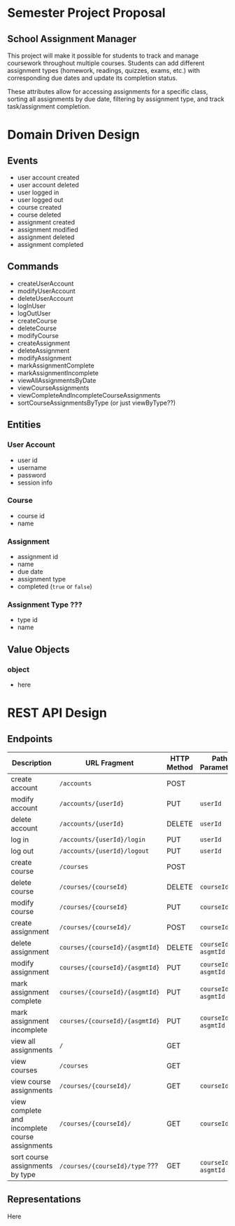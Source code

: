 # Semester Project Proposal

## School Assignment Manager

This project will make it possible for students to track and manage coursework throughout multiple courses. Students can add different assignment types (homework, readings, quizzes, exams, etc.) with corresponding due dates and update its completion status. 

These attributes allow for accessing assignments for a specific class, sorting all assignments by due date, filtering by assignment type, and track task/assignment completion. 

# Domain Driven Design

## Events

- user account created
- user account deleted
- user logged in
- user logged out
- course created
- course deleted
- assignment created
- assignment modified
- assignment deleted
- assignment completed

## Commands

- createUserAccount
- modifyUserAccount
- deleteUserAccount
- logInUser
- logOutUser
- createCourse
- deleteCourse
- modifyCourse
- createAssignment
- deleteAssignment
- modifyAssignment
- markAssignmentComplete
- markAssignmentIncomplete
- viewAllAssignmentsByDate
- viewCourseAssignments
- viewCompleteAndIncompleteCourseAssignments
- sortCourseAssignmentsByType (or just viewByType??)

## Entities

### User Account
- user id
- username
- password
- session info

### Course
- course id
- name

### Assignment
- assignment id
- name
- due date
- assignment type
- completed (`true` or `false`)

### Assignment Type ???
- type id
- name

## Value Objects

### object
- here

# REST API Design

## Endpoints

| Description | URL Fragment | HTTP Method | Path Parameters | Representation |
| ----------- | ------------ | ----------- | --------------- | -------------- |
| create account | `/accounts` | POST |  | Create Account |
| modify account | `/accounts/{userId}` | PUT | `userId` | Modify Account | 
| delete account | `/accounts/{userId}` | DELETE | `userId` |  |
| log in | `/accounts/{userId}/login` | PUT | `userId` | Account Log In |
| log out | `/accounts/{userId}/logout` | PUT | `userId` |  |
| create course | `/courses` | POST |  | Create Course | 
| delete course | `/courses/{courseId}` | DELETE | `courseId` |  |
| modify course | `/courses/{courseId}` | PUT | `courseId` | Modify Course |
| create assignment | `/courses/{courseId}/` | POST | `courseId` | Create Assignment | 
| delete assignment | `courses/{courseId}/{asgmtId}` | DELETE | `courseId`, `asgmtId` |  |
| modify assignment | `courses/{courseId}/{asgmtId}` | PUT | `courseId`, `asgmtId` | Modify Assignment | 
| mark assignment complete | `courses/{courseId}/{asgmtId}` | PUT | `courseId`, `asgmtId` | Modify Assignment |
| mark assignment incomplete | `courses/{courseId}/{asgmtId}` | PUT | `courseId`, `asgmtId` | Modify Assignment | 
| view all assignments | `/` | GET |  | Get All Assignments |
| view courses | `/courses` | GET |  | Get Courses |
| view course assignments | `/courses/{courseId}/` | GET | `courseId` | Get Course Assignments |
| view complete and incomplete course assignments | `/courses/{courseId}/` | GET | `courseId` | Get Course Assignments All |
| sort course assignments by type | `/courses/{courseId}/type` ??? | GET | `courseId`, `asgmtId` | Get Course Assignments By Type | 

## Representations

Here

